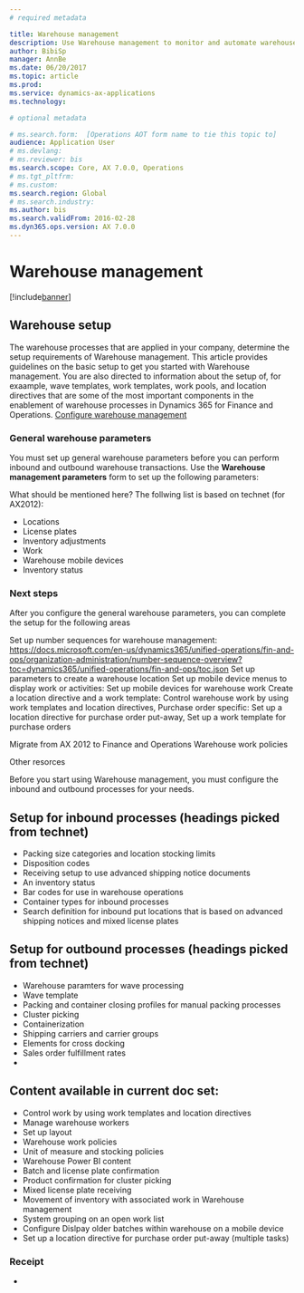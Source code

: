 ```yaml
---
# required metadata

title: Warehouse management
description: Use Warehouse management to monitor and automate warehouse processes. The Warehouse management module for Microsoft Dynamics 365 for Financials and Operations, Enterprise editon lets you manage warehouse processes in manufacturing, distribution, and retail companies.
author: BibiSp
manager: AnnBe
ms.date: 06/20/2017
ms.topic: article
ms.prod: 
ms.service: dynamics-ax-applications
ms.technology: 

# optional metadata

# ms.search.form:  [Operations AOT form name to tie this topic to]
audience: Application User
# ms.devlang: 
# ms.reviewer: bis
ms.search.scope: Core, AX 7.0.0, Operations
# ms.tgt_pltfrm: 
# ms.custom: 
ms.search.region: Global
# ms.search.industry: 
ms.author: bis
ms.search.validFrom: 2016-02-28
ms.dyn365.ops.version: AX 7.0.0
---
```

# Warehouse management

[!include[banner](../includes/banner.md)]

## Warehouse setup
The warehouse processes that are applied in your company, determine the setup requirements of Warehouse management. This article provides guidelines on the basic setup to get you started with Warehouse management. You are also directed to information about the setup of, for exaample, wave templates, work templates, work pools, and location directives that are some of the most important components in the enablement of warehouse processes in Dynamics 365 for Finance and Operations. 
[Configure warehouse management](/dynamics365/unified-operations/supply-chain/warehousing/warehouse-configuration)

### General warehouse parameters
You must set up general warehouse parameters before you can perform inbound and outbound warehouse transactions. Use the **Warehouse management parameters** form to set up the following parameters:

What should be mentioned here? The follwing list is based on technet (for AX2012):
- Locations 
- License plates 
- Inventory adjustments 
- Work 
- Warehouse mobile devices 
- Inventory status 

### Next steps
After you configure the general warehouse parameters, you can complete the setup for the following areas

Set up number sequences for warehouse management: https://docs.microsoft.com/en-us/dynamics365/unified-operations/fin-and-ops/organization-administration/number-sequence-overview?toc=dynamics365/unified-operations/fin-and-ops/toc.json
Set up parameters to create a warehouse location 
Set up mobile device menus to display work or activities: Set up mobile devices for warehouse work 
Create a location directive and a work template:  Control warehouse work by using work templates and location directives, 
Purchase order specific: Set up a location directive for purchase order put-away, Set up a work template for purchase orders


Migrate from AX 2012 to Finance and Operations
Warehouse work policies

Other resorces

Before you start using Warehouse management, you must configure the inbound and outbound processes for your needs.  
## Setup for inbound processes (headings picked from technet)
- Packing size categories and location stocking limits
- Disposition codes
- Receiving setup to use advanced shipping notice documents
- An inventory status
- Bar codes for use in warehouse operations
- Container types for inbound processes
- Search definition for inbound put locations that is based on advanced shipping notices and mixed license plates
## Setup for outbound processes (headings picked from technet)
- Warehouse paramters for wave processing
- Wave template
- Packing and container closing profiles for manual packing processes
- Cluster picking
- Containerization
- Shipping carriers and carrier groups
- Elements for cross docking
- Sales order fulfillment rates
- 
## Content available in current doc set: 
- Control work by using work templates and location directives
- Manage warehouse workers
- Set up layout
- Warehouse work policies
- Unit of measure and stocking policies
- Warehouse Power BI content
- Batch and license plate confirmation
- Product confirmation for cluster picking
- Mixed license plate receiving
- Movement of inventory with associated work in Warehouse management
- System grouping on an open work list
- Configure Dislpay older batches within warehouse on a mobile device
- Set up a location directive for purchase order put-away (multiple tasks) 

### Receipt

- 

